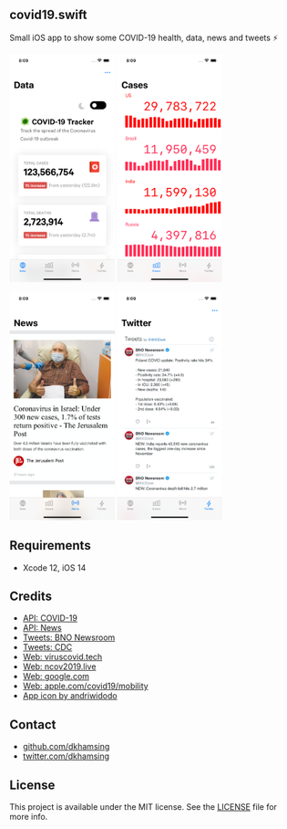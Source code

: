 ## covid19.swift

Small iOS app to show some COVID-19 health, data, news and tweets :zap:

<img src=Images/0.png height=400> <img src=Images/1.png height=400>

<img src=Images/2.png height=400> <img src=Images/3.png height=400>

## Requirements

- Xcode 12, iOS 14

## Credits

- [API: COVID-19](https://github.com/ExpDev07/coronavirus-tracker-api)
- [API: News](https://newsapi.org)
- [Tweets: BNO Newsroom](https://twitter.com/BNODesk)
- [Tweets: CDC](https://twitter.com/CDCgov)
- [Web: viruscovid.tech](https://viruscovid.tech)
- [Web: ncov2019.live](https://ncov2019.live)
- [Web: google.com](https://www.google.com/search?q=covid+cases)
- [Web: apple.com/covid19/mobility](https://www.apple.com/covid19/mobility)
- [App icon by andriwidodo](https://thenounproject.com/term/lightning/1041190/)

## Contact

- [github.com/dkhamsing](https://github.com/dkhamsing)
- [twitter.com/dkhamsing](https://twitter.com/dkhamsing)

## License

This project is available under the MIT license. See the [LICENSE](LICENSE) file for more info.
